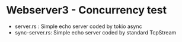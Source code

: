 # Webserver3 - Concurrency test

- server.rs     : Simple echo server coded by tokio async 
- sync-server.rs: Simple echo server coded by standard TcpStream 
